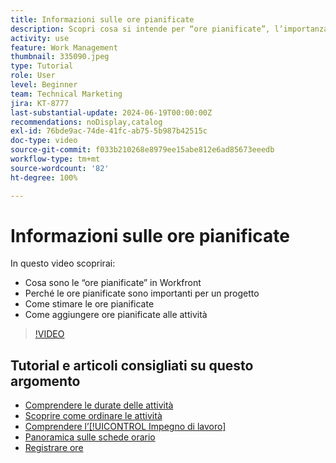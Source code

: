 ```yaml
---
title: Informazioni sulle ore pianificate
description: Scopri cosa si intende per “ore pianificate”, l’importanza delle ore pianificate per un progetto e come aggiungere ore pianificate alle attività.
activity: use
feature: Work Management
thumbnail: 335090.jpeg
type: Tutorial
role: User
level: Beginner
team: Technical Marketing
jira: KT-8777
last-substantial-update: 2024-06-19T00:00:00Z
recommendations: noDisplay,catalog
exl-id: 76bde9ac-74de-41fc-ab75-5b987b42515c
doc-type: video
source-git-commit: f033b210268e8979ee15abe812e6ad85673eeedb
workflow-type: tm+mt
source-wordcount: '82'
ht-degree: 100%

---
```


# Informazioni sulle ore pianificate

In questo video scoprirai:

* Cosa sono le “ore pianificate” in Workfront
* Perché le ore pianificate sono importanti per un progetto
* Come stimare le ore pianificate
* Come aggiungere ore pianificate alle attività

>[!VIDEO](https://video.tv.adobe.com/v/335090/?quality=12&learn=on)


## Tutorial e articoli consigliati su questo argomento

* [Comprendere le durate delle attività](/help/manage-work/tasks/understand-task-durations.md)
* [Scoprire come ordinare le attività](/help/manage-work/tasks/learn-to-sequence-tasks.md)
* [Comprendere l’[!UICONTROL Impegno di lavoro]](/help/manage-work/tasks/understand-work-effort.md)
* [Panoramica sulle schede orario](https://experienceleague.adobe.com/it/docs/workfront/using/timesheets/details/timesheets-overview)
* [Registrare ore](https://experienceleague.adobe.com/it/docs/workfront/using/timesheets/create-and-manage-timesheets-in-adobe-workfront/log-time)
